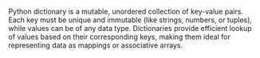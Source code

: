 Python dictionary is a mutable, unordered collection of key-value pairs. Each key must be unique and immutable (like strings, numbers, or tuples), while values can be of any data type. Dictionaries provide efficient lookup of values based on their corresponding keys, making them ideal for representing data as mappings or associative arrays.
